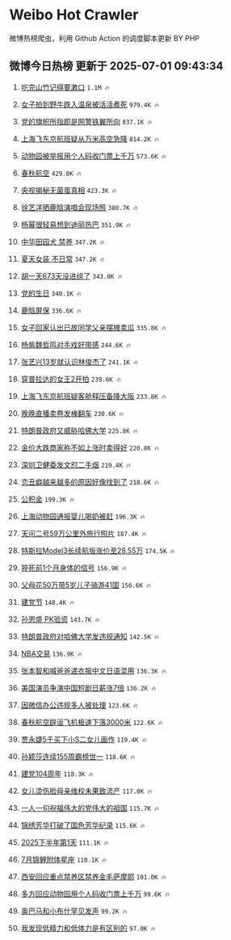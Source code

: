 # Weibo Hot Crawler 



微博热榜爬虫，利用 Github Action 的调度脚本更新 BY PHP 


## 微博今日热榜 更新于 2025-07-01 09:43:34 
1. [吃完山竹记得要漱口](https://s.weibo.com/weibo?q=%23%E5%90%83%E5%AE%8C%E5%B1%B1%E7%AB%B9%E8%AE%B0%E5%BE%97%E8%A6%81%E6%BC%B1%E5%8F%A3%23&t=31&band_rank=1&Refer=top) `1.1M 🔥` 

1. [女子拍到野牛跌入温泉被活活煮死](https://s.weibo.com/weibo?q=%23%E5%A5%B3%E5%AD%90%E6%8B%8D%E5%88%B0%E9%87%8E%E7%89%9B%E8%B7%8C%E5%85%A5%E6%B8%A9%E6%B3%89%E8%A2%AB%E6%B4%BB%E6%B4%BB%E7%85%AE%E6%AD%BB%23&t=31&band_rank=2&Refer=top) `979.4K 🔥` 

1. [党的旗帜所指即是网警铁翼所向](https://s.weibo.com/weibo?q=%23%E5%85%9A%E7%9A%84%E6%97%97%E5%B8%9C%E6%89%80%E6%8C%87%E5%8D%B3%E6%98%AF%E7%BD%91%E8%AD%A6%E9%93%81%E7%BF%BC%E6%89%80%E5%90%91%23&t=31&band_rank=3&Refer=top) `837.1K 🔥` 

1. [上海飞东京航班疑从万米高空急降](https://s.weibo.com/weibo?q=%23%E4%B8%8A%E6%B5%B7%E9%A3%9E%E4%B8%9C%E4%BA%AC%E8%88%AA%E7%8F%AD%E7%96%91%E4%BB%8E%E4%B8%87%E7%B1%B3%E9%AB%98%E7%A9%BA%E6%80%A5%E9%99%8D%23&t=31&band_rank=4&Refer=top) `814.2K 🔥` 

1. [动物园被举报用个人码收门票上千万](https://s.weibo.com/weibo?q=%23%E5%8A%A8%E7%89%A9%E5%9B%AD%E8%A2%AB%E4%B8%BE%E6%8A%A5%E7%94%A8%E4%B8%AA%E4%BA%BA%E7%A0%81%E6%94%B6%E9%97%A8%E7%A5%A8%E4%B8%8A%E5%8D%83%E4%B8%87%23&t=31&band_rank=5&Refer=top) `573.6K 🔥` 

1. [春秋航空](https://s.weibo.com/weibo?q=%E6%98%A5%E7%A7%8B%E8%88%AA%E7%A9%BA&t=31&band_rank=6&Refer=top) `429.0K 🔥` 

1. [央视揭秘无菌蛋真相](https://s.weibo.com/weibo?q=%23%E5%A4%AE%E8%A7%86%E6%8F%AD%E7%A7%98%E6%97%A0%E8%8F%8C%E8%9B%8B%E7%9C%9F%E7%9B%B8%23&t=31&band_rank=7&Refer=top) `423.3K 🔥` 

1. [徐艺洋晒鹿晗演唱会现场照](https://s.weibo.com/weibo?q=%23%E5%BE%90%E8%89%BA%E6%B4%8B%E6%99%92%E9%B9%BF%E6%99%97%E6%BC%94%E5%94%B1%E4%BC%9A%E7%8E%B0%E5%9C%BA%E7%85%A7%23&t=31&band_rank=8&Refer=top) `380.7K 🔥` 

1. [杨幂很轻易想到迪丽热巴](https://s.weibo.com/weibo?q=%23%E6%9D%A8%E5%B9%82%E5%BE%88%E8%BD%BB%E6%98%93%E6%83%B3%E5%88%B0%E8%BF%AA%E4%B8%BD%E7%83%AD%E5%B7%B4%23&t=31&band_rank=9&Refer=top) `351.9K 🔥` 

1. [中华田园犬 禁养](https://s.weibo.com/weibo?q=%E4%B8%AD%E5%8D%8E%E7%94%B0%E5%9B%AD%E7%8A%AC%20%E7%A6%81%E5%85%BB&t=31&band_rank=10&Refer=top) `347.2K 🔥` 

1. [夏天女装 不日常](https://s.weibo.com/weibo?q=%E5%A4%8F%E5%A4%A9%E5%A5%B3%E8%A3%85%20%E4%B8%8D%E6%97%A5%E5%B8%B8&t=31&band_rank=11&Refer=top) `347.2K 🔥` 

1. [胡一天673天没进组了](https://s.weibo.com/weibo?q=%23%E8%83%A1%E4%B8%80%E5%A4%A9673%E5%A4%A9%E6%B2%A1%E8%BF%9B%E7%BB%84%E4%BA%86%23&t=31&band_rank=12&Refer=top) `343.0K 🔥` 

1. [党的生日](https://s.weibo.com/weibo?q=%E5%85%9A%E7%9A%84%E7%94%9F%E6%97%A5&t=31&band_rank=13&Refer=top) `340.1K 🔥` 

1. [鹿晗屏保](https://s.weibo.com/weibo?q=%E9%B9%BF%E6%99%97%E5%B1%8F%E4%BF%9D&t=31&band_rank=14&Refer=top) `336.6K 🔥` 

1. [女子回家认出已故同学父亲摆摊卖瓜](https://s.weibo.com/weibo?q=%23%E5%A5%B3%E5%AD%90%E5%9B%9E%E5%AE%B6%E8%AE%A4%E5%87%BA%E5%B7%B2%E6%95%85%E5%90%8C%E5%AD%A6%E7%88%B6%E4%BA%B2%E6%91%86%E6%91%8A%E5%8D%96%E7%93%9C%23&t=31&band_rank=15&Refer=top) `335.8K 🔥` 

1. [杨紫魏哲鸣对手戏好带感](https://s.weibo.com/weibo?q=%23%E6%9D%A8%E7%B4%AB%E9%AD%8F%E5%93%B2%E9%B8%A3%E5%AF%B9%E6%89%8B%E6%88%8F%E5%A5%BD%E5%B8%A6%E6%84%9F%23&t=31&band_rank=16&Refer=top) `244.6K 🔥` 

1. [张艺兴13岁就认识林俊杰了](https://s.weibo.com/weibo?q=%23%E5%BC%A0%E8%89%BA%E5%85%B413%E5%B2%81%E5%B0%B1%E8%AE%A4%E8%AF%86%E6%9E%97%E4%BF%8A%E6%9D%B0%E4%BA%86%23&t=31&band_rank=17&Refer=top) `241.1K 🔥` 

1. [穿普拉达的女王2开拍](https://s.weibo.com/weibo?q=%23%E7%A9%BF%E6%99%AE%E6%8B%89%E8%BE%BE%E7%9A%84%E5%A5%B3%E7%8E%8B2%E5%BC%80%E6%8B%8D%23&t=31&band_rank=18&Refer=top) `239.6K 🔥` 

1. [上海飞东京航班疑客舱释压备降大阪](https://s.weibo.com/weibo?q=%23%E4%B8%8A%E6%B5%B7%E9%A3%9E%E4%B8%9C%E4%BA%AC%E8%88%AA%E7%8F%AD%E7%96%91%E5%AE%A2%E8%88%B1%E9%87%8A%E5%8E%8B%E5%A4%87%E9%99%8D%E5%A4%A7%E9%98%AA%23&t=31&band_rank=19&Refer=top) `233.8K 🔥` 

1. [晚晚直播卖卷发棒翻车](https://s.weibo.com/weibo?q=%23%E6%99%9A%E6%99%9A%E7%9B%B4%E6%92%AD%E5%8D%96%E5%8D%B7%E5%8F%91%E6%A3%92%E7%BF%BB%E8%BD%A6%23&t=31&band_rank=20&Refer=top) `230.6K 🔥` 

1. [特朗普政府又威胁哈佛大学](https://s.weibo.com/weibo?q=%23%E7%89%B9%E6%9C%97%E6%99%AE%E6%94%BF%E5%BA%9C%E5%8F%88%E5%A8%81%E8%83%81%E5%93%88%E4%BD%9B%E5%A4%A7%E5%AD%A6%23&t=31&band_rank=21&Refer=top) `225.8K 🔥` 

1. [金价大跌商家称不如上涨时卖得好](https://s.weibo.com/weibo?q=%23%E9%87%91%E4%BB%B7%E5%A4%A7%E8%B7%8C%E5%95%86%E5%AE%B6%E7%A7%B0%E4%B8%8D%E5%A6%82%E4%B8%8A%E6%B6%A8%E6%97%B6%E5%8D%96%E5%BE%97%E5%A5%BD%23&t=31&band_rank=22&Refer=top) `220.8K 🔥` 

1. [深圳卫健委发文怼二手烟](https://s.weibo.com/weibo?q=%23%E6%B7%B1%E5%9C%B3%E5%8D%AB%E5%81%A5%E5%A7%94%E5%8F%91%E6%96%87%E6%80%BC%E4%BA%8C%E6%89%8B%E7%83%9F%23&t=31&band_rank=23&Refer=top) `219.4K 🔥` 

1. [恋丑癖越来越多的原因好像找到了](https://s.weibo.com/weibo?q=%E6%81%8B%E4%B8%91%E7%99%96%E8%B6%8A%E6%9D%A5%E8%B6%8A%E5%A4%9A%E7%9A%84%E5%8E%9F%E5%9B%A0%E5%A5%BD%E5%83%8F%E6%89%BE%E5%88%B0%E4%BA%86&t=31&band_rank=24&Refer=top) `218.6K 🔥` 

1. [公积金](https://s.weibo.com/weibo?q=%E5%85%AC%E7%A7%AF%E9%87%91&t=31&band_rank=25&Refer=top) `199.3K 🔥` 

1. [上海动物园通报婴儿喝奶被赶](https://s.weibo.com/weibo?q=%23%E4%B8%8A%E6%B5%B7%E5%8A%A8%E7%89%A9%E5%9B%AD%E9%80%9A%E6%8A%A5%E5%A9%B4%E5%84%BF%E5%96%9D%E5%A5%B6%E8%A2%AB%E8%B5%B6%23&t=31&band_rank=26&Refer=top) `196.3K 🔥` 

1. [天问二号59万公里外旅行照片](https://s.weibo.com/weibo?q=%23%E5%A4%A9%E9%97%AE%E4%BA%8C%E5%8F%B759%E4%B8%87%E5%85%AC%E9%87%8C%E5%A4%96%E6%97%85%E8%A1%8C%E7%85%A7%E7%89%87%23&t=31&band_rank=27&Refer=top) `187.4K 🔥` 

1. [特斯拉Model3长续航版涨价至28.55万](https://s.weibo.com/weibo?q=%23%E7%89%B9%E6%96%AF%E6%8B%89Model3%E9%95%BF%E7%BB%AD%E8%88%AA%E7%89%88%E6%B6%A8%E4%BB%B7%E8%87%B328.55%E4%B8%87%23&t=31&band_rank=28&Refer=top) `174.5K 🔥` 

1. [猝死前1个月身体的信号](https://s.weibo.com/weibo?q=%E7%8C%9D%E6%AD%BB%E5%89%8D1%E4%B8%AA%E6%9C%88%E8%BA%AB%E4%BD%93%E7%9A%84%E4%BF%A1%E5%8F%B7&t=31&band_rank=29&Refer=top) `156.9K 🔥` 

1. [父母花50万带5岁儿子骑游41国](https://s.weibo.com/weibo?q=%23%E7%88%B6%E6%AF%8D%E8%8A%B150%E4%B8%87%E5%B8%A65%E5%B2%81%E5%84%BF%E5%AD%90%E9%AA%91%E6%B8%B841%E5%9B%BD%23&t=31&band_rank=30&Refer=top) `156.6K 🔥` 

1. [建党节](https://s.weibo.com/weibo?q=%E5%BB%BA%E5%85%9A%E8%8A%82&t=31&band_rank=31&Refer=top) `148.4K 🔥` 

1. [孙恩盛 PK验资](https://s.weibo.com/weibo?q=%E5%AD%99%E6%81%A9%E7%9B%9B%20PK%E9%AA%8C%E8%B5%84&t=31&band_rank=32&Refer=top) `143.7K 🔥` 

1. [特朗普政府对哈佛大学发违规通知](https://s.weibo.com/weibo?q=%23%E7%89%B9%E6%9C%97%E6%99%AE%E6%94%BF%E5%BA%9C%E5%AF%B9%E5%93%88%E4%BD%9B%E5%A4%A7%E5%AD%A6%E5%8F%91%E8%BF%9D%E8%A7%84%E9%80%9A%E7%9F%A5%23&t=31&band_rank=33&Refer=top) `142.5K 🔥` 

1. [NBA交易](https://s.weibo.com/weibo?q=%23NBA%E4%BA%A4%E6%98%93%23&t=31&band_rank=34&Refer=top) `136.9K 🔥` 

1. [张本智和喊爸爸递衣服中文日语混用](https://s.weibo.com/weibo?q=%23%E5%BC%A0%E6%9C%AC%E6%99%BA%E5%92%8C%E5%96%8A%E7%88%B8%E7%88%B8%E9%80%92%E8%A1%A3%E6%9C%8D%E4%B8%AD%E6%96%87%E6%97%A5%E8%AF%AD%E6%B7%B7%E7%94%A8%23&t=31&band_rank=35&Refer=top) `136.3K 🔥` 

1. [美国演员争演中国短剧日薪涨7倍](https://s.weibo.com/weibo?q=%23%E7%BE%8E%E5%9B%BD%E6%BC%94%E5%91%98%E4%BA%89%E6%BC%94%E4%B8%AD%E5%9B%BD%E7%9F%AD%E5%89%A7%E6%97%A5%E8%96%AA%E6%B6%A87%E5%80%8D%23&t=31&band_rank=36&Refer=top) `136.2K 🔥` 

1. [因微信办公违规多人被处理](https://s.weibo.com/weibo?q=%23%E5%9B%A0%E5%BE%AE%E4%BF%A1%E5%8A%9E%E5%85%AC%E8%BF%9D%E8%A7%84%E5%A4%9A%E4%BA%BA%E8%A2%AB%E5%A4%84%E7%90%86%23&t=31&band_rank=37&Refer=top) `123.6K 🔥` 

1. [春秋航空辟谣飞机极速下落3000米](https://s.weibo.com/weibo?q=%23%E6%98%A5%E7%A7%8B%E8%88%AA%E7%A9%BA%E8%BE%9F%E8%B0%A3%E9%A3%9E%E6%9C%BA%E6%9E%81%E9%80%9F%E4%B8%8B%E8%90%BD3000%E7%B1%B3%23&t=31&band_rank=38&Refer=top) `122.6K 🔥` 

1. [贾永婕5千买下小S二女儿画作](https://s.weibo.com/weibo?q=%23%E8%B4%BE%E6%B0%B8%E5%A9%955%E5%8D%83%E4%B9%B0%E4%B8%8B%E5%B0%8FS%E4%BA%8C%E5%A5%B3%E5%84%BF%E7%94%BB%E4%BD%9C%23&t=31&band_rank=39&Refer=top) `119.4K 🔥` 

1. [孙颖莎连续155周霸榜世一](https://s.weibo.com/weibo?q=%23%E5%AD%99%E9%A2%96%E8%8E%8E%E8%BF%9E%E7%BB%AD155%E5%91%A8%E9%9C%B8%E6%A6%9C%E4%B8%96%E4%B8%80%23&t=31&band_rank=40&Refer=top) `118.6K 🔥` 

1. [建党104周年](https://s.weibo.com/weibo?q=%E5%BB%BA%E5%85%9A104%E5%91%A8%E5%B9%B4&t=31&band_rank=41&Refer=top) `118.3K 🔥` 

1. [女儿烫伤脸母亲维权未果致流产](https://s.weibo.com/weibo?q=%23%E5%A5%B3%E5%84%BF%E7%83%AB%E4%BC%A4%E8%84%B8%E6%AF%8D%E4%BA%B2%E7%BB%B4%E6%9D%83%E6%9C%AA%E6%9E%9C%E8%87%B4%E6%B5%81%E4%BA%A7%23&t=31&band_rank=42&Refer=top) `117.0K 🔥` 

1. [一人一句祝福伟大的党伟大的祖国](https://s.weibo.com/weibo?q=%23%E4%B8%80%E4%BA%BA%E4%B8%80%E5%8F%A5%E7%A5%9D%E7%A6%8F%E4%BC%9F%E5%A4%A7%E7%9A%84%E5%85%9A%E4%BC%9F%E5%A4%A7%E7%9A%84%E7%A5%96%E5%9B%BD%23&t=31&band_rank=43&Refer=top) `115.7K 🔥` 

1. [锦绣芳华打破了国色芳华纪录](https://s.weibo.com/weibo?q=%23%E9%94%A6%E7%BB%A3%E8%8A%B3%E5%8D%8E%E6%89%93%E7%A0%B4%E4%BA%86%E5%9B%BD%E8%89%B2%E8%8A%B3%E5%8D%8E%E7%BA%AA%E5%BD%95%23&t=31&band_rank=44&Refer=top) `115.6K 🔥` 

1. [2025下半年第1天](https://s.weibo.com/weibo?q=%232025%E4%B8%8B%E5%8D%8A%E5%B9%B4%E7%AC%AC1%E5%A4%A9%23&t=31&band_rank=45&Refer=top) `111.1K 🔥` 

1. [7月锦鲤附体星座](https://s.weibo.com/weibo?q=7%E6%9C%88%E9%94%A6%E9%B2%A4%E9%99%84%E4%BD%93%E6%98%9F%E5%BA%A7&t=31&band_rank=46&Refer=top) `110.1K 🔥` 

1. [西安回应重点禁养区禁养金毛萨摩耶](https://s.weibo.com/weibo?q=%23%E8%A5%BF%E5%AE%89%E5%9B%9E%E5%BA%94%E9%87%8D%E7%82%B9%E7%A6%81%E5%85%BB%E5%8C%BA%E7%A6%81%E5%85%BB%E9%87%91%E6%AF%9B%E8%90%A8%E6%91%A9%E8%80%B6%23&t=31&band_rank=47&Refer=top) `101.0K 🔥` 

1. [多方回应动物园用个人码收门票上千万](https://s.weibo.com/weibo?q=%23%E5%A4%9A%E6%96%B9%E5%9B%9E%E5%BA%94%E5%8A%A8%E7%89%A9%E5%9B%AD%E7%94%A8%E4%B8%AA%E4%BA%BA%E7%A0%81%E6%94%B6%E9%97%A8%E7%A5%A8%E4%B8%8A%E5%8D%83%E4%B8%87%23&t=31&band_rank=48&Refer=top) `99.6K 🔥` 

1. [奥巴马和小布什罕见发声](https://s.weibo.com/weibo?q=%23%E5%A5%A5%E5%B7%B4%E9%A9%AC%E5%92%8C%E5%B0%8F%E5%B8%83%E4%BB%80%E7%BD%95%E8%A7%81%E5%8F%91%E5%A3%B0%23&t=31&band_rank=49&Refer=top) `99.2K 🔥` 

1. [我发现低精力和低体力是有区别的](https://s.weibo.com/weibo?q=%23%E6%88%91%E5%8F%91%E7%8E%B0%E4%BD%8E%E7%B2%BE%E5%8A%9B%E5%92%8C%E4%BD%8E%E4%BD%93%E5%8A%9B%E6%98%AF%E6%9C%89%E5%8C%BA%E5%88%AB%E7%9A%84%23&t=31&band_rank=50&Refer=top) `97.0K 🔥` 

